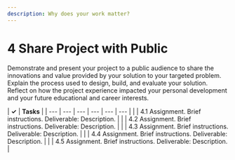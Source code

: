 ```yaml
---
description: Why does your work matter?
---
```


# 4 Share Project with Public

Demonstrate and present your project to a public audience to share the innovations and value provided by your solution to your targeted problem. Explain the process used to design, build, and evaluate your solution. Reflect on how the project experience impacted your personal development and your future educational and career interests.

| **✓** | **Tasks** |
| --- | --- | --- | --- | --- | --- |
|  | 4.1 Assignment. Brief instructions. Deliverable: Description. |
|  | 4.2 Assignment. Brief instructions. Deliverable: Description. |
|  | 4.3 Assignment. Brief instructions. Deliverable: Description. |
|  | 4.4 Assignment. Brief instructions. Deliverable: Description. |
|  | 4.5 Assignment. Brief instructions. Deliverable: Description. |

